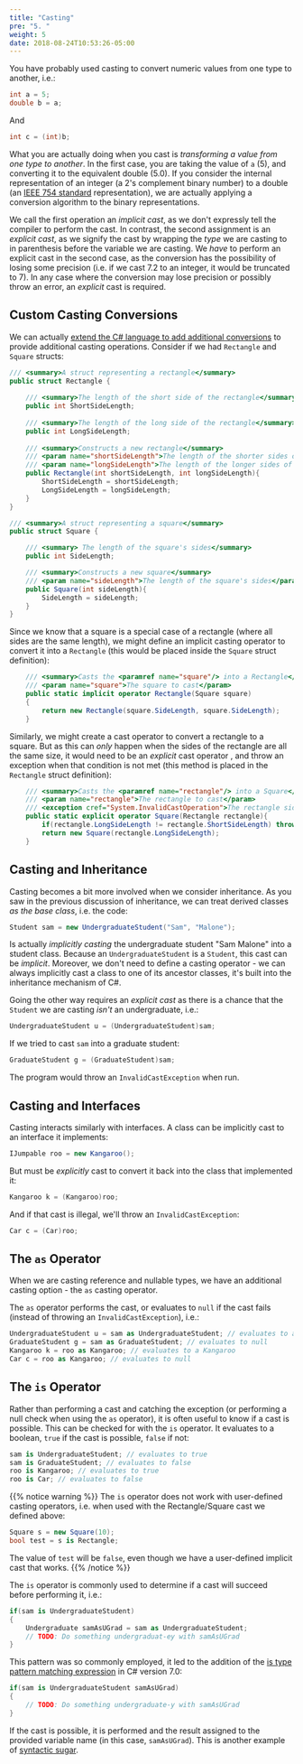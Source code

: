 ```yaml
---
title: "Casting"
pre: "5. "
weight: 5
date: 2018-08-24T10:53:26-05:00
---
```

You have probably used casting to convert numeric values from one type to another, i.e.:

```csharp 
int a = 5;
double b = a;
```

And 

```csharp 
int c = (int)b;
```

What you are actually doing when you cast is _transforming a value from one type to another_.  In the first case, you are taking the value of `a` (5), and converting it to the equivalent double (5.0).  If you consider the internal representation of an integer (a 2's complement binary number) to a double (an [IEEE 754 standard](https://en.wikipedia.org/wiki/IEEE_754) representation), we are actually applying a conversion algorithm to the binary representations.  

We call the first operation an _implicit cast_, as we don't expressly tell the compiler to perform the cast. In contrast, the second assignment is an _explicit cast_, as we signify the cast by wrapping the _type_ we are casting to in parenthesis before the variable we are casting.  We _have_ to perform an explicit cast in the second case, as the conversion has the possibility of losing some precision (i.e. if we cast 7.2 to an integer, it would be truncated to 7).  In any case where the conversion may lose precision or possibly throw an error, an _explicit_ cast is required.

## Custom Casting Conversions
We can actually [extend the C# language to add additional conversions](https://docs.microsoft.com/en-us/dotnet/csharp/language-reference/operators/user-defined-conversion-operators) to provide additional casting operations.  Consider if we had `Rectangle` and `Square` structs:

```csharp
/// <summary>A struct representing a rectangle</summary>
public struct Rectangle {
    
    /// <summary>The length of the short side of the rectangle</summary>
    public int ShortSideLength;
    
    /// <summary>The length of the long side of the rectangle</summary>
    public int LongSideLength;
    
    /// <summary>Constructs a new rectangle</summary>
    /// <param name="shortSideLength">The length of the shorter sides of the rectangle</param>
    /// <param name="longSideLength">The length of the longer sides of the rectangle</param>
    public Rectangle(int shortSideLength, int longSideLength){
        ShortSideLength = shortSideLength;
        LongSideLength = longSideLength;
    }
}

/// <summary>A struct representing a square</summary>
public struct Square {

    /// <summary> The length of the square's sides</summary>
    public int SideLength;

    /// <summary>Constructs a new square</summary>
    /// <param name="sideLength">The length of the square's sides</param>
    public Square(int sideLength){
        SideLength = sideLength;
    }
}
```

Since we know that a square is a special case of a rectangle (where all sides are the same length), we might define an implicit casting operator to convert it into a `Rectangle` (this would be placed inside the `Square` struct definition):

```csharp
    /// <summary>Casts the <paramref name="square"/> into a Rectangle</summary>
    /// <param name="square">The square to cast</param>
    public static implicit operator Rectangle(Square square) 
    {
        return new Rectangle(square.SideLength, square.SideLength);
    }
```

Similarly, we might create a cast operator to convert a rectangle to a square.  But as this can _only_ happen when the sides of the rectangle are all the same size, it would need to be an _explicit_ cast operator , and throw an exception when that condition is not met (this method is placed in the `Rectangle` struct definition):

```csharp
    /// <summary>Casts the <paramref name="rectangle"/> into a Square</summary>
    /// <param name="rectangle">The rectangle to cast</param>
    /// <exception cref="System.InvalidCastOperation">The rectangle sides must be equal to cast to a square</exception>
    public static explicit operator Square(Rectangle rectangle){
        if(rectangle.LongSideLength != rectangle.ShortSideLength) throw new InvalidCastException("The sides of a square must be of equal lengths");
        return new Square(rectangle.LongSideLength);
    }
```

## Casting and Inheritance
Casting becomes a bit more involved when we consider inheritance.  As you saw in the previous discussion of inheritance, we can treat derived classes _as the base class_, i.e. the code:

```csharp 
Student sam = new UndergraduateStudent("Sam", "Malone");
```

Is actually _implicitly casting_ the undergraduate student "Sam Malone" into a student class.  Because an `UndergraduateStudent` is a `Student`, this cast can be _implicit_.  Moreover, we don't need to define a casting operator - we can always implicitly cast a class to one of its ancestor classes, it's built into the inheritance mechanism of C#.

Going the other way requires an _explicit cast_ as there is a chance that the `Student` we are casting _isn't_ an undergraduate, i.e.:

```csharp
UndergraduateStudent u = (UndergraduateStudent)sam;
```

If we tried to cast `sam` into a graduate student:

```csharp
GraduateStudent g = (GraduateStudent)sam;
```

The program would throw an `InvalidCastException` when run.

## Casting and Interfaces
Casting interacts similarly with interfaces.  A class can be implicitly cast to an interface it implements:

```csharp
IJumpable roo = new Kangaroo();
```

But must be _explicitly_ cast to convert it back into the class that implemented it:

```csharp 
Kangaroo k = (Kangaroo)roo;
```

And if that cast is illegal, we'll throw an `InvalidCastException`:

```csharp
Car c = (Car)roo;
```

## The `as` Operator
When we are casting reference and nullable types, we have an additional casting option - the `as` casting operator.  

The `as` operator performs the cast, or evaluates to `null` if the cast fails (instead of throwing an `InvalidCastException`), i.e.:

```csharp
UndergraduateStudent u = sam as UndergraduateStudent; // evaluates to an UndergraduateStudent 
GraduateStudent g = sam as GraduateStudent; // evaluates to null
Kangaroo k = roo as Kangaroo; // evaluates to a Kangaroo 
Car c = roo as Kangaroo; // evaluates to null
```

## The `is` Operator
Rather than performing a cast and catching the exception (or performing a null check when using the `as` operator), it is often useful to know if a cast is possible.  This can be checked for with the `is` operator.  It evaluates to a boolean, `true` if the cast is possible, `false` if not:

```csharp
sam is UndergraduateStudent; // evaluates to true
sam is GraduateStudent; // evaluates to false
roo is Kangaroo; // evaluates to true
roo is Car; // evaluates to false
```

{{% notice warning %}}
The `is` operator does not work with user-defined casting operators, i.e. when used with the Rectangle/Square cast we defined above:
```csharp
Square s = new Square(10);
bool test = s is Rectangle;
```
The value of `test` will be `false`, even though we have a user-defined implicit cast that works.
{{% /notice %}}

The `is` operator is commonly used to determine if a cast will succeed before performing it, i.e.:

```csharp
if(sam is UndergraduateStudent) 
{
    Undergraduate samAsUGrad = sam as UndergraduateStudent;
    // TODO: Do something undergraduat-ey with samAsUGrad
}
```

This pattern was so commonly employed, it led to the addition of the [is type pattern matching expression](https://docs.microsoft.com/en-us/dotnet/csharp/pattern-matching#the-is-type-pattern-expression) in C# version 7.0:

```csharp 
if(sam is UndergraduateStudent samAsUGrad) 
{
    // TODO: Do something undergraduate-y with samAsUGrad
}
```

If the cast is possible, it is performed and the result assigned to the provided variable name (in this case, `samAsUGrad`).  This is another example of [syntactic sugar](https://en.wikipedia.org/wiki/Syntactic_sugar).